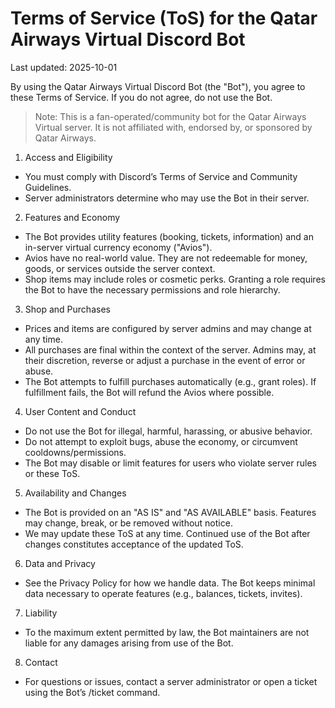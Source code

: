 # Terms of Service (ToS) for the Qatar Airways Virtual Discord Bot

Last updated: 2025-10-01

By using the Qatar Airways Virtual Discord Bot (the "Bot"), you agree to these Terms of Service. If you do not agree, do not use the Bot.

> Note: This is a fan-operated/community bot for the Qatar Airways Virtual server. It is not affiliated with, endorsed by, or sponsored by Qatar Airways.

1. Access and Eligibility
- You must comply with Discord’s Terms of Service and Community Guidelines.
- Server administrators determine who may use the Bot in their server.

2. Features and Economy
- The Bot provides utility features (booking, tickets, information) and an in-server virtual currency economy ("Avios").
- Avios have no real-world value. They are not redeemable for money, goods, or services outside the server context.
- Shop items may include roles or cosmetic perks. Granting a role requires the Bot to have the necessary permissions and role hierarchy.

3. Shop and Purchases
- Prices and items are configured by server admins and may change at any time.
- All purchases are final within the context of the server. Admins may, at their discretion, reverse or adjust a purchase in the event of error or abuse.
- The Bot attempts to fulfill purchases automatically (e.g., grant roles). If fulfillment fails, the Bot will refund the Avios where possible.

4. User Content and Conduct
- Do not use the Bot for illegal, harmful, harassing, or abusive behavior.
- Do not attempt to exploit bugs, abuse the economy, or circumvent cooldowns/permissions.
- The Bot may disable or limit features for users who violate server rules or these ToS.

5. Availability and Changes
- The Bot is provided on an "AS IS" and "AS AVAILABLE" basis. Features may change, break, or be removed without notice.
- We may update these ToS at any time. Continued use of the Bot after changes constitutes acceptance of the updated ToS.

6. Data and Privacy
- See the Privacy Policy for how we handle data. The Bot keeps minimal data necessary to operate features (e.g., balances, tickets, invites).

7. Liability
- To the maximum extent permitted by law, the Bot maintainers are not liable for any damages arising from use of the Bot.

8. Contact
- For questions or issues, contact a server administrator or open a ticket using the Bot’s /ticket command.

